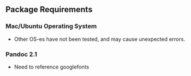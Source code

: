 ## Package Requirements

### Mac/Ubuntu Operating System
- Other OS-es have not been tested, and may cause unexpected errors.

### Pandoc 2.1 
- Need to reference googlefonts

